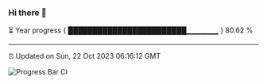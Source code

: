 ### Hi there 👋

⏳ Year progress { ████████████████████████▁▁▁▁▁▁ } 80.62 %

---

⏰ Updated on Sun, 22 Oct 2023 06:16:12 GMT

![Progress Bar CI](https://github.com/liununu/liununu/workflows/Progress%20Bar%20CI/badge.svg)
